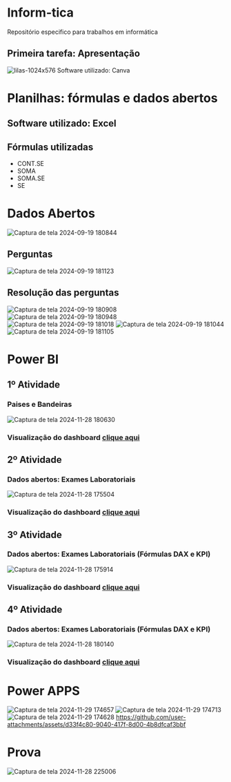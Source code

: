# Inform-tica
Repositório especifico para trabalhos em informática
## Primeira tarefa: Apresentação
![lilas-1024x576](https://github.com/user-attachments/assets/62c852e1-43fc-43e5-a8ab-a622fc34b310)
Software utilizado: Canva 

# Planilhas: fórmulas e dados abertos
## Software utilizado: Excel
## Fórmulas utilizadas
- CONT.SE
- SOMA
- SOMA.SE
- SE

# Dados Abertos 
![Captura de tela 2024-09-19 180844](https://github.com/user-attachments/assets/2792dea7-3089-4182-826e-c5d76418a98f)
## Perguntas 
![Captura de tela 2024-09-19 181123](https://github.com/user-attachments/assets/6a54a320-2002-4329-83ce-4d43e8bbbe18)
## Resolução das perguntas
![Captura de tela 2024-09-19 180908](https://github.com/user-attachments/assets/5aa805ba-ff69-4da4-a67b-9b69f4bb4f2b)
![Captura de tela 2024-09-19 180948](https://github.com/user-attachments/assets/a5c9fe21-998a-40f0-b3e9-bd46f934ae3c)
![Captura de tela 2024-09-19 181018](https://github.com/user-attachments/assets/2ff7f727-0fd6-4072-ba81-326fe2a9927a)
![Captura de tela 2024-09-19 181044](https://github.com/user-attachments/assets/8039b894-7d5c-4dc2-99b5-3d304615fdd4)
![Captura de tela 2024-09-19 181105](https://github.com/user-attachments/assets/8c1d9ae3-d310-444b-aed9-0aa1fff05f67)

# Power BI
##  1º Atividade 
### Paises e Bandeiras 
![Captura de tela 2024-11-28 180630](https://github.com/user-attachments/assets/702c4d89-0f1a-46f2-b71d-775f717e73da)

###  Visualização do dashboard [clique aqui](https://app.powerbi.com/groups/me/reports/408ae0d9-5ed0-4e17-946c-a29747b643b8?experience=power-bi)

##  2º Atividade 
### Dados abertos: Exames Laboratoriais 
![Captura de tela 2024-11-28 175504](https://github.com/user-attachments/assets/38a1f1ec-64c6-47eb-8911-fa3cc8fdb0f4)
 
###  Visualização do dashboard [clique aqui](https://app.powerbi.com/groups/me/reports/8e486a2b-9c96-428d-b620-06591e5b2ed1?experience=power-bi)

##  3º Atividade
### Dados abertos: Exames Laboratoriais (Fórmulas DAX e KPI)
![Captura de tela 2024-11-28 175914](https://github.com/user-attachments/assets/af1e244d-2026-4ca8-94db-7e9677b62ade)

###  Visualização do dashboard [clique aqui](https://app.powerbi.com/groups/me/reports/6315aa67-53dd-4508-b91d-00986281bd36?experience=power-bi)

##  4º Atividade
### Dados abertos: Exames Laboratoriais (Fórmulas DAX e KPI)
![Captura de tela 2024-11-28 180140](https://github.com/user-attachments/assets/392fee7f-da80-4a62-afd8-01cd622f655d)

###  Visualização do dashboard [clique aqui](https://app.powerbi.com/groups/me/reports/66ed0846-2f41-48ab-9872-9abbe5e6ae4b?experience=power-bi)

# Power APPS
![Captura de tela 2024-11-29 174657](https://github.com/user-attachments/assets/42c59de4-a0f2-4980-aa52-b8a16f6cd264)
![Captura de tela 2024-11-29 174713](https://github.com/user-attachments/assets/1080a229-3bd2-4ee7-8ef1-24cdf2a33d1c)
![Captura de tela 2024-11-29 174628](https://github.com/user-attachments/assets/032fb234-5cf6-479e-aed5-0da9501ac93a)
https://github.com/user-attachments/assets/d33f4c80-9040-417f-8d00-4b8dfcaf3bbf



# Prova 
![Captura de tela 2024-11-28 225006](https://github.com/user-attachments/assets/9607d08f-6ba6-4280-a33a-368f7f2981a0)
